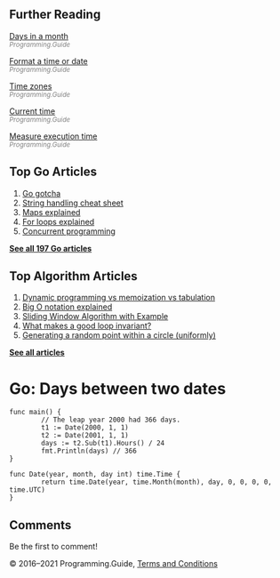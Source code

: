 <span class="underline"></span>

<span class="underline"></span>

## Further Reading

[Days in a month](last-day-month-date.html)  
<span style="color: grey; font-style: italic; font-size: smaller">Programming.Guide</span>

[Format a time or date](format-parse-string-time-date-example.html)  
<span style="color: grey; font-style: italic; font-size: smaller">Programming.Guide</span>

[Time zones](time-change-convert-location-timezone.html)  
<span style="color: grey; font-style: italic; font-size: smaller">Programming.Guide</span>

[Current time](current-time.html)  
<span style="color: grey; font-style: italic; font-size: smaller">Programming.Guide</span>

[Measure execution time](measure-execution-time.html)  
<span style="color: grey; font-style: italic; font-size: smaller">Programming.Guide</span>

## Top Go Articles

1.  [Go gotcha](go-gotcha.html)
2.  [String handling cheat sheet](string-functions-reference-cheat-sheet.html)
3.  [Maps explained](maps-explained.html)
4.  [For loops explained](for-loop.html)
5.  [Concurrent programming](go-concurrency-tutorial.html)

[**See all 197 Go articles**](index.html)

<span class="underline"></span>

## Top Algorithm Articles

1.  [Dynamic programming vs memoization vs tabulation](../dynamic-programming-vs-memoization-vs-tabulation.html)
2.  [Big O notation explained](../big-o-notation-explained.html)
3.  [Sliding Window Algorithm with Example](../sliding-window-example.html)
4.  [What makes a good loop invariant?](../what-makes-a-good-loop-invariant.html)
5.  [Generating a random point within a circle (uniformly)](../random-point-within-circle.html)

[**See all articles**](../index.html)

# Go: Days between two dates

    func main() {
            // The leap year 2000 had 366 days.
            t1 := Date(2000, 1, 1)
            t2 := Date(2001, 1, 1)
            days := t2.Sub(t1).Hours() / 24
            fmt.Println(days) // 366
    }

    func Date(year, month, day int) time.Time {
            return time.Date(year, time.Month(month), day, 0, 0, 0, 0, time.UTC)
    }

## Comments

Be the first to comment!

© 2016–2021 Programming.Guide, [Terms and Conditions](../terms-and-conditions.html)
